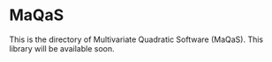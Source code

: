 # MaQaS

This is the directory of Multivariate Quadratic Software (MaQaS).
This library will be available soon.
